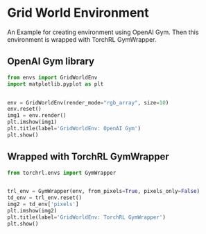 # Grid World Environment
An Example for creating environment using OpenAI Gym. Then this environment is wrapped with TorchRL GymWrapper.

## OpenAI Gym library
```python
from envs import GridWorldEnv
import matplotlib.pyplot as plt


env = GridWorldEnv(render_mode="rgb_array", size=10)
env.reset()
img1 = env.render()
plt.imshow(img1)
plt.title(label='GridWorldEnv: OpenAI Gym')
plt.show()
```

## Wrapped with TorchRL GymWrapper
```python
from torchrl.envs import GymWrapper


trl_env = GymWrapper(env, from_pixels=True, pixels_only=False)
td_env = trl_env.reset()
img2 = td_env['pixels']
plt.imshow(img2)
plt.title(label='GridWorldEnv: TorchRL GymWrapper')
plt.show()
```
